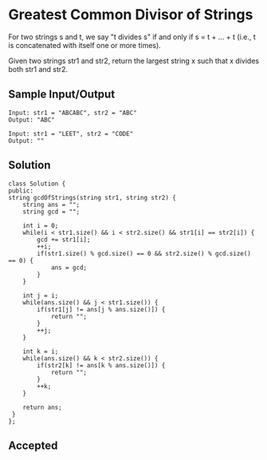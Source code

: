 
# Greatest Common Divisor of Strings
For two strings s and t, we say "t divides s" if and only if s = t + ... + t (i.e., t is concatenated with itself one or more times).

Given two strings str1 and str2, return the largest string x such that x divides both str1 and str2.
## Sample Input/Output
    Input: str1 = "ABCABC", str2 = "ABC"
	Output: "ABC"

	Input: str1 = "LEET", str2 = "CODE"
	Output: ""

    

## Solution
    class Solution {
	public:
    string gcdOfStrings(string str1, string str2) {
        string ans = "";
        string gcd = "";
        
        int i = 0;
        while(i < str1.size() && i < str2.size() && str1[i] == str2[i]) {
            gcd += str1[i];
            ++i;
            if(str1.size() % gcd.size() == 0 && str2.size() % gcd.size() == 0) {
                ans = gcd;
            }
        }
        
        int j = i;
        while(ans.size() && j < str1.size()) {
            if(str1[j] != ans[j % ans.size()]) {
                return "";
            }
            ++j;
        }

        int k = i;
        while(ans.size() && k < str2.size()) {
            if(str2[k] != ans[k % ans.size()]) {
                return "";
            }
            ++k;
        }

        return ans;
   	 }
	};


 

 




## Accepted

